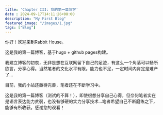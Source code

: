 ```yaml
---
title: 'Chapter III: 我的第一篇博客'
date : 2024-09-17T14:11:26+08:00
description: "My First Blog"
featured_image: "/images/1.jpg"
tags: ["Blog"]
---
```


你好！欢迎来到Rabbit House。

这是我的第一篇博客，基于hugo + github pages构建。

我建立博客的初衷，无非是想在互联网留下自己的足迹，有这么一个角落可以畅所欲言，分享心得。当然笔者的文化水平有限，能力也不足，一定时间内肯定是难产了...

目前，我的小站还亟待完善，笔者还在不断学习中。

这是我的第一篇博客（测试的不算！），即使很想分享自己心得，但奈何笔者实在是语言表达能力贫弱，也没有够硬的实力分享技术...笔者希望自己不断磨练之下，能够有所收获。感谢您的观看！
